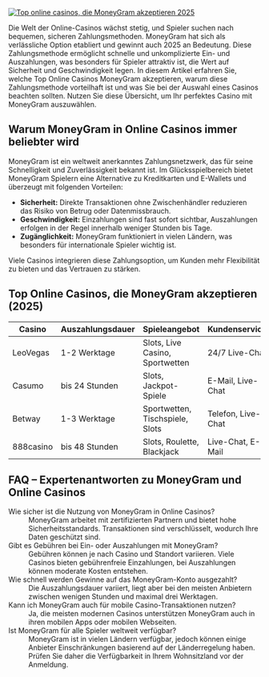 [![Top online casinos, die MoneyGram akzeptieren 2025](https://123-caf.pages.dev/gitsignup.png)](https://vrmoo.ru/Bt82HjjY)

<p>Die Welt der Online-Casinos wächst stetig, und Spieler suchen nach bequemen, sicheren Zahlungsmethoden. MoneyGram hat sich als verlässliche Option etabliert und gewinnt auch 2025 an Bedeutung. Diese Zahlungsmethode ermöglicht schnelle und unkomplizierte Ein- und Auszahlungen, was besonders für Spieler attraktiv ist, die Wert auf Sicherheit und Geschwindigkeit legen. In diesem Artikel erfahren Sie, welche Top Online Casinos MoneyGram akzeptieren, warum diese Zahlungsmethode vorteilhaft ist und was Sie bei der Auswahl eines Casinos beachten sollten. Nutzen Sie diese Übersicht, um Ihr perfektes Casino mit MoneyGram auszuwählen.</p>  <h2>Warum MoneyGram in Online Casinos immer beliebter wird</h2> <p>MoneyGram ist ein weltweit anerkanntes Zahlungsnetzwerk, das für seine Schnelligkeit und Zuverlässigkeit bekannt ist. Im Glücksspielbereich bietet MoneyGram Spielern eine Alternative zu Kreditkarten und E-Wallets und überzeugt mit folgenden Vorteilen:</p> <ul>   <li><strong>Sicherheit:</strong> Direkte Transaktionen ohne Zwischenhändler reduzieren das Risiko von Betrug oder Datenmissbrauch.</li>   <li><strong>Geschwindigkeit:</strong> Einzahlungen sind fast sofort sichtbar, Auszahlungen erfolgen in der Regel innerhalb weniger Stunden bis Tage.</li>   <li><strong>Zugänglichkeit:</strong> MoneyGram funktioniert in vielen Ländern, was besonders für internationale Spieler wichtig ist.</li> </ul> <p>Viele Casinos integrieren diese Zahlungsoption, um Kunden mehr Flexibilität zu bieten und das Vertrauen zu stärken.</p>  <h2>Top Online Casinos, die MoneyGram akzeptieren (2025)</h2> <table>   <thead>     <tr>       <th>Casino</th>       <th>Auszahlungsdauer</th>       <th>Spieleangebot</th>       <th>Kundenservice</th>     </tr>   </thead>   <tbody>     <tr>       <td>LeoVegas</td>       <td>1-2 Werktage</td>       <td>Slots, Live Casino, Sportwetten</td>       <td>24/7 Live-Chat</td>     </tr>     <tr>       <td>Casumo</td>       <td>bis 24 Stunden</td>       <td>Slots, Jackpot-Spiele</td>       <td>E-Mail, Live-Chat</td>     </tr>     <tr>       <td>Betway</td>       <td>1-3 Werktage</td>       <td>Sportwetten, Tischspiele, Slots</td>       <td>Telefon, Live-Chat</td>     </tr>     <tr>       <td>888casino</td>       <td>bis 48 Stunden</td>       <td>Slots, Roulette, Blackjack</td>       <td>Live-Chat, E-Mail</td>     </tr>   </tbody> </table>  <h2>FAQ – Expertenantworten zu MoneyGram und Online Casinos</h2> <dl>   <dt>Wie sicher ist die Nutzung von MoneyGram in Online Casinos?</dt>   <dd>MoneyGram arbeitet mit zertifizierten Partnern und bietet hohe Sicherheitsstandards. Transaktionen sind verschlüsselt, wodurch Ihre Daten geschützt sind.</dd>    <dt>Gibt es Gebühren bei Ein- oder Auszahlungen mit MoneyGram?</dt>   <dd>Gebühren können je nach Casino und Standort variieren. Viele Casinos bieten gebührenfreie Einzahlungen, bei Auszahlungen können moderate Kosten entstehen.</dd>    <dt>Wie schnell werden Gewinne auf das MoneyGram-Konto ausgezahlt?</dt>   <dd>Die Auszahlungsdauer variiert, liegt aber bei den meisten Anbietern zwischen wenigen Stunden und maximal drei Werktagen.</dd>    <dt>Kann ich MoneyGram auch für mobile Casino-Transaktionen nutzen?</dt>   <dd>Ja, die meisten modernen Casinos unterstützen MoneyGram auch in ihren mobilen Apps oder mobilen Webseiten.</dd>    <dt>Ist MoneyGram für alle Spieler weltweit verfügbar?</dt>   <dd>MoneyGram ist in vielen Ländern verfügbar, jedoch können einige Anbieter Einschränkungen basierend auf der Länderregelung haben. Prüfen Sie daher die Verfügbarkeit in Ihrem Wohnsitzland vor der Anmeldung.</dd> </dl>